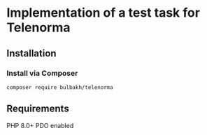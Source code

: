 # Implementation of a test task for Telenorma

## Installation
### Install via Composer
```
composer require bulbakh/telenorma
```

## Requirements
PHP 8.0+
PDO enabled